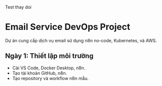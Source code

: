Test thay doi
# Email Service DevOps Project
Dự án cung cấp dịch vụ email sử dụng n8n no-code, Kubernetes, và AWS.

## Ngày 1: Thiết lập môi trường
- Cài VS Code, Docker Desktop, n8n.
- Tạo tài khoản GitHub, n8n.
- Tạo repository và workflow n8n mẫu.
